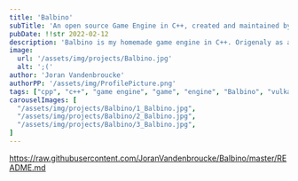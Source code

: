```yaml
---
title: 'Balbino'
subTitle: 'An open source Game Engine in C++, created and maintained by Joran Vandenbroucke'
pubDate: !!str 2022-02-12
description: 'Balbino is my homemade game engine in C++. Origenaly as a school project, currently as a side project. I have recently decieded to overheal the entire graphics library and am currently working on the UI. Editor will be back soon.'
image:
  url: '/assets/img/projects/Balbino.jpg'
  alt: ';('
author: 'Joran Vandenbroucke'
authorPP: '/assets/img/ProfilePicture.png'
tags: ["cpp", "c++", "game engine", "game", "engine", "Balbino", "vulkan", "SDL", "ImGui"]
carouselImages: [
  "/assets/img/projects/Balbino/1_Balbino.jpg",
  "/assets/img/projects/Balbino/2_Balbino.jpg",
  "/assets/img/projects/Balbino/3_Balbino.jpg",
]
---
```

https://raw.githubusercontent.com/JoranVandenbroucke/Balbino/master/README.md